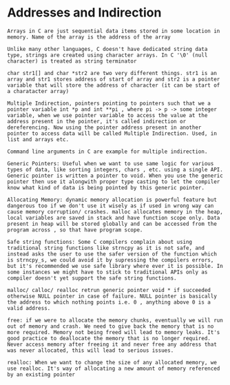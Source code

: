 # Addresses and Indirection

`Arrays in C are just sequential data items stored in some location in memory.
Name of the array is the address of the array`

`Unlike many other languages, C doesn't have dedicated string data type, strings are created using character arrays. In C '\0' (null character) is treated as string terminator`

`char str1[] and char *str2 are two very different things. str1 is an array and str1 stores address of start of array and str2 is a pointer variable that will store the address of character (it can be start of a charatacter array)`

`Multiple Indirection, pointers pointing to pointers such that we a pointer variable int *p and int **pi , where pi -> p -> some integer variable, when we use pointer variable to access the value at the address present in the pointer, it's called indirection or dereferencing. Now using the pointer address present in another pointer to access data will be called Multiple Indirection. Used, in list and arrays etc.`

`Command line arguments in C are example for multiple indirection.`

`Generic Pointers: Useful when we want to use same logic for various types of data, like sorting integers, chars , etc. using a single API. Generic pointer is written a pointer to void. When you use the generic pointer then use it alongwith proper type casting to let the compiler know what kind of data is being pointed by this generic pointer.`

`Allocating Memory: dynamic memory allocation is powerful feature but dangerous too if we don't use it wisely as if used in wrong way can cause memory corruption/ crashes. malloc allocates memory in the heap, local variables are saved in stack and have function scope only. Data present in heap will be stored globally and can be accessed from the program across , so that have program scope.`

`Safe string functions: Some C compilers complain about using traditional string functions like strncpy as it is not safe, and instead asks the user to use the safer version of the function which is strncpy_s, we could avoid it by supressing the compilers errors, but it's recommended we use safe library where ever it is possible. In some instances we might have to stick to traditional APIs only as compiler doesn't yet support the safe string functions.`

`malloc/ calloc/ realloc retrun generic pointer void * if succeeded otherwise NULL pointer in case of failure. NULL pointer is basically the address to which nothing points i.e. 0 , anything above 0 is a valid address.`

`free: if we were to allocate the memory chunks, eventually we will run out of memory and crash. We need to give back the memory that is no more required. Memory not being freed will lead to memory leaks. It's good practice to deallocate the memory that is no longer required. Never access memory after freeing it and never free any address that was never allocated, this will lead to serious issues.`

`realloc: When we want to change the size of any allocated memory, we use realloc. It's way of allocating a new amount of memory referenced by an existing pointer`

